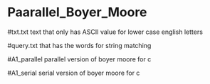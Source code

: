 # Paarallel_Boyer_Moore
#txt.txt text that only has ASCII value for lower case english letters

#query.txt that has the words for string matching

#A1_parallel parallel version of boyer moore for c

#A1_serial serial version of boyer moore for c
